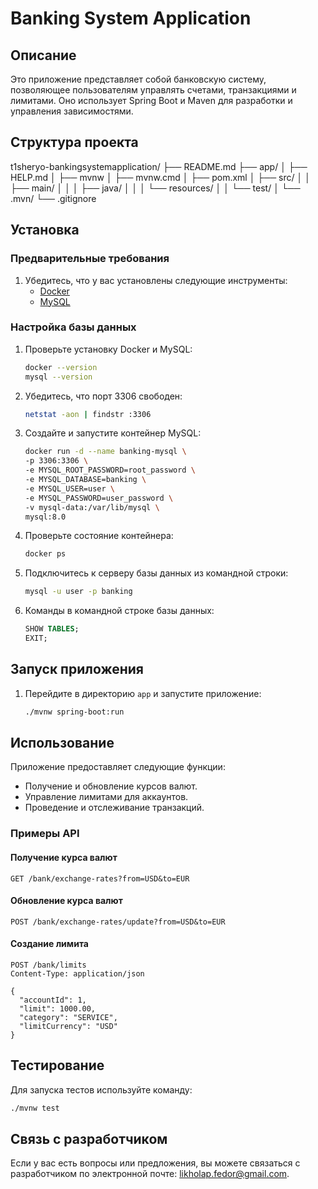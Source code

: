 # Banking System Application

## Описание

Это приложение представляет собой банковскую систему, позволяющее пользователям управлять счетами, транзакциями и лимитами. Оно использует Spring Boot и Maven для разработки и управления зависимостями.

## Структура проекта


t1sheryo-bankingsystemapplication/
├── README.md
├── app/
│   ├── HELP.md
│   ├── mvnw
│   ├── mvnw.cmd
│   ├── pom.xml
│   ├── src/
│   │   ├── main/
│   │   │   ├── java/
│   │   │   └── resources/
│   │   └── test/
│   └── .mvn/
└── .gitignore


## Установка

### Предварительные требования

1. Убедитесь, что у вас установлены следующие инструменты:
   - [Docker](https://www.docker.com/get-started)
   - [MySQL](https://www.mysql.com/)

### Настройка базы данных

1. Проверьте установку Docker и MySQL:
   ```bash
   docker --version
   mysql --version
   ```

2. Убедитесь, что порт 3306 свободен:
   ```bash
   netstat -aon | findstr :3306
   ```

3. Создайте и запустите контейнер MySQL:
   ```bash
   docker run -d --name banking-mysql \
   -p 3306:3306 \
   -e MYSQL_ROOT_PASSWORD=root_password \
   -e MYSQL_DATABASE=banking \
   -e MYSQL_USER=user \
   -e MYSQL_PASSWORD=user_password \
   -v mysql-data:/var/lib/mysql \
   mysql:8.0
   ```

4. Проверьте состояние контейнера:
   ```bash
   docker ps
   ```

5. Подключитесь к серверу базы данных из командной строки:
   ```bash
   mysql -u user -p banking
   ```

6. Команды в командной строке базы данных:
   ```sql
   SHOW TABLES;
   EXIT;
   ```

## Запуск приложения

1. Перейдите в директорию `app` и запустите приложение:
   ```bash
   ./mvnw spring-boot:run
   ```

## Использование

Приложение предоставляет следующие функции:

- Получение и обновление курсов валют.
- Управление лимитами для аккаунтов.
- Проведение и отслеживание транзакций.

### Примеры API

#### Получение курса валют

```http
GET /bank/exchange-rates?from=USD&to=EUR
```

#### Обновление курса валют

```http
POST /bank/exchange-rates/update?from=USD&to=EUR
```

#### Создание лимита

```http
POST /bank/limits
Content-Type: application/json

{
  "accountId": 1,
  "limit": 1000.00,
  "category": "SERVICE",
  "limitCurrency": "USD"
}
```

## Тестирование

Для запуска тестов используйте команду:

```bash
./mvnw test
```

## Связь с разработчиком

Если у вас есть вопросы или предложения, вы можете связаться с разработчиком по электронной почте: [likholap.fedor@gmail.com](mailto:likholap.fedor@gmail.com).
```

